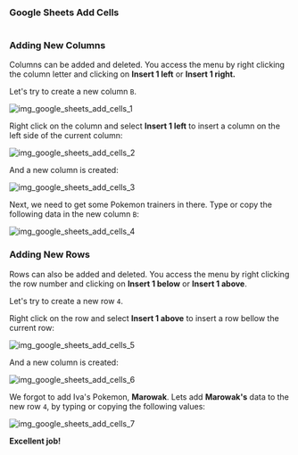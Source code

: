 ### Google Sheets Add Cells
#

### Adding New Columns

Columns can be added and deleted. You access the menu by right clicking the column letter and clicking on **Insert 1 left** or **Insert 1 right.**

Let's try to create a new column `B`.

![img_google_sheets_add_cells_1](https://user-images.githubusercontent.com/47166768/191951115-512bf2b8-e646-401a-ac03-0a849b8ab57b.png)

Right click on the column and select **Insert 1 left** to insert a column on the left side of the current column:

![img_google_sheets_add_cells_2](https://user-images.githubusercontent.com/47166768/191951373-a77bcf7f-f550-4064-9b53-0c0eaa893f14.png)

And a new column is created:

![img_google_sheets_add_cells_3](https://user-images.githubusercontent.com/47166768/191951413-5e0ec447-7a26-4671-b891-7f54591fcb9e.png)

Next, we need to get some Pokemon trainers in there. Type or copy the following data in the new column `B`:

![img_google_sheets_add_cells_4](https://user-images.githubusercontent.com/47166768/191951454-a477ad54-34e6-42ed-be22-67f44c838b33.png)




### Adding New Rows

Rows can also be added and deleted. You access the menu by right clicking the row number and clicking on **Insert 1 below** or **Insert 1 above**.

Let's try to create a new row `4`.

Right click on the row and select **Insert 1 above** to insert a row bellow the current row:

![img_google_sheets_add_cells_5](https://user-images.githubusercontent.com/47166768/191951602-2b0dca09-382c-4744-918e-fa764b1e5e13.png)

And a new column is created:

![img_google_sheets_add_cells_6](https://user-images.githubusercontent.com/47166768/191951630-926bbf01-d0ff-4c52-9cd3-bc960d7d79d0.png)


We forgot to add Iva's Pokemon, **Marowak**. Lets add **Marowak's** data to the new row `4`, by typing or copying the following values:

![img_google_sheets_add_cells_7](https://user-images.githubusercontent.com/47166768/191951755-3f6654bb-5217-4f59-a5fe-eac52fc5f533.png)

**Excellent job!**
